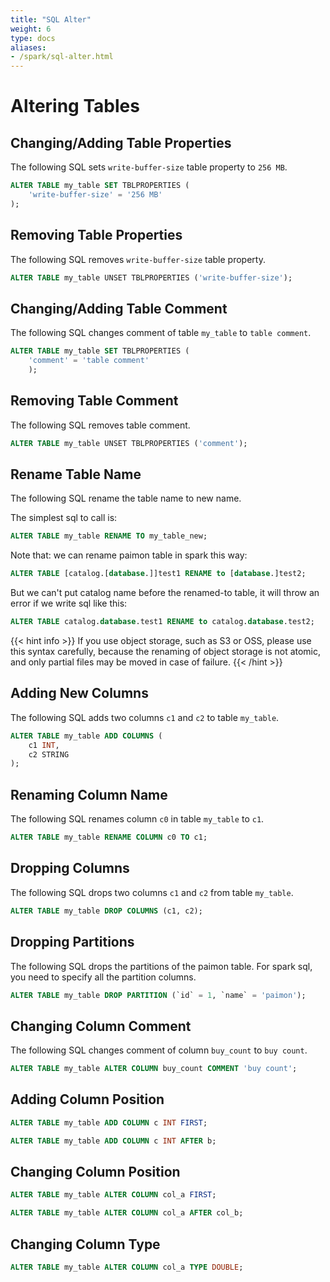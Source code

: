 ```yaml
---
title: "SQL Alter"
weight: 6
type: docs
aliases:
- /spark/sql-alter.html
---
```

<!--
Licensed to the Apache Software Foundation (ASF) under one
or more contributor license agreements.  See the NOTICE file
distributed with this work for additional information
regarding copyright ownership.  The ASF licenses this file
to you under the Apache License, Version 2.0 (the
"License"); you may not use this file except in compliance
with the License.  You may obtain a copy of the License at

  http://www.apache.org/licenses/LICENSE-2.0

Unless required by applicable law or agreed to in writing,
software distributed under the License is distributed on an
"AS IS" BASIS, WITHOUT WARRANTIES OR CONDITIONS OF ANY
KIND, either express or implied.  See the License for the
specific language governing permissions and limitations
under the License.
-->

# Altering Tables

## Changing/Adding Table Properties

The following SQL sets `write-buffer-size` table property to `256 MB`.

```sql
ALTER TABLE my_table SET TBLPROPERTIES (
    'write-buffer-size' = '256 MB'
);
```

## Removing Table Properties

The following SQL removes `write-buffer-size` table property.

```sql
ALTER TABLE my_table UNSET TBLPROPERTIES ('write-buffer-size');
```

##  Changing/Adding Table Comment

The following SQL changes comment of table `my_table` to `table comment`.

```sql
ALTER TABLE my_table SET TBLPROPERTIES (
    'comment' = 'table comment'
    );
```

## Removing Table Comment

The following SQL removes table comment.

```sql
ALTER TABLE my_table UNSET TBLPROPERTIES ('comment');
```

## Rename Table Name

The following SQL rename the table name to new name.

The simplest sql to call is:
```sql
ALTER TABLE my_table RENAME TO my_table_new;
```

Note that: we can rename paimon table in spark this way:
```sql
ALTER TABLE [catalog.[database.]]test1 RENAME to [database.]test2;
```
But we can't put catalog name before the renamed-to table, it will throw an error if we write sql like this:
```sql
ALTER TABLE catalog.database.test1 RENAME to catalog.database.test2;
```

{{< hint info >}}
If you use object storage, such as S3 or OSS, please use this syntax carefully, because the renaming of object storage is not atomic, and only partial files may be moved in case of failure.
{{< /hint >}}

## Adding New Columns

The following SQL adds two columns `c1` and `c2` to table `my_table`.

```sql
ALTER TABLE my_table ADD COLUMNS (
    c1 INT,
    c2 STRING
);
```

## Renaming Column Name

The following SQL renames column `c0` in table `my_table` to `c1`.

```sql
ALTER TABLE my_table RENAME COLUMN c0 TO c1;
```

## Dropping Columns

The following SQL drops two columns `c1` and `c2` from table `my_table`.

```sql
ALTER TABLE my_table DROP COLUMNS (c1, c2);
```

## Dropping Partitions

The following SQL drops the partitions of the paimon table. For spark sql, you need to specify all the partition columns.

```sql
ALTER TABLE my_table DROP PARTITION (`id` = 1, `name` = 'paimon');
```

## Changing Column Comment

The following SQL changes comment of column `buy_count` to `buy count`.

```sql
ALTER TABLE my_table ALTER COLUMN buy_count COMMENT 'buy count';
```

## Adding Column Position

```sql
ALTER TABLE my_table ADD COLUMN c INT FIRST;

ALTER TABLE my_table ADD COLUMN c INT AFTER b;
```

## Changing Column Position

```sql
ALTER TABLE my_table ALTER COLUMN col_a FIRST;

ALTER TABLE my_table ALTER COLUMN col_a AFTER col_b;
```

## Changing Column Type

```sql
ALTER TABLE my_table ALTER COLUMN col_a TYPE DOUBLE;
```
